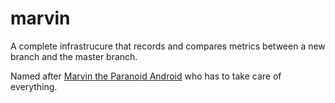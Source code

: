 # marvin
A complete infrastrucure that records and compares metrics between a new branch and the master branch.

Named after [Marvin the Paranoid Android](https://en.wikipedia.org/wiki/Marvin_the_Paranoid_Android) who has to take care of everything.
